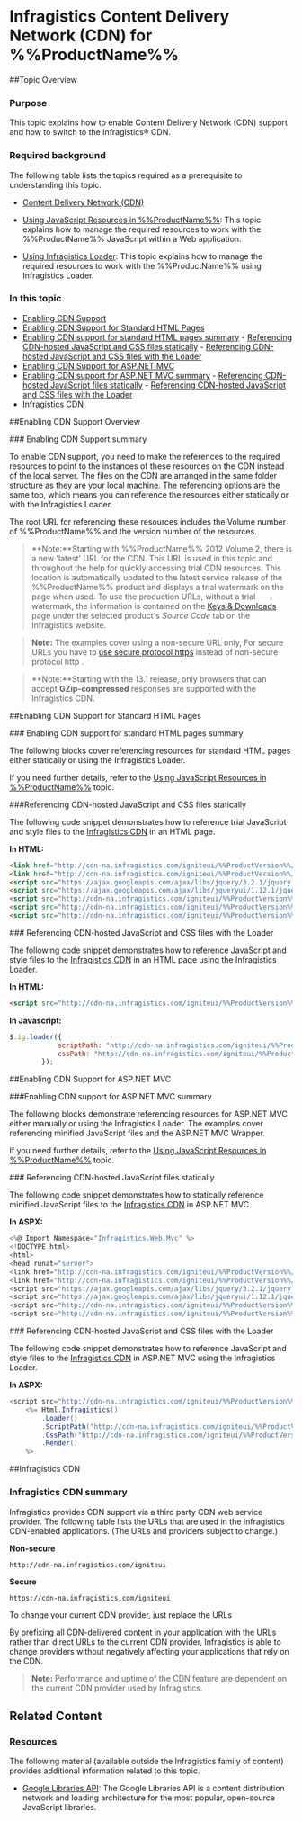 ﻿<!--
|metadata|
{
    "fileName": "deployment-guide-infragistics-content-delivery-network(cdn)",
    "controlName": [],
    "tags": []
}
|metadata|
-->

# Infragistics Content Delivery Network (CDN) for %%ProductName%%

##Topic Overview


### Purpose

This topic explains how to enable Content Delivery Network (CDN) support and how to switch to the Infragistics® CDN.

### Required background

The following table lists the topics required as a prerequisite to understanding this topic.

-  [Content Delivery Network (CDN)](http://en.wikipedia.org/wiki/Content_delivery_network)


- [Using JavaScript Resources in %%ProductName%%](Deployment-Guide-JavaScript-Resources.html): This topic explains how to manage the required resources to work with the %%ProductName%% JavaScript within a Web application.

- [Using Infragistics Loader](Using-Infragistics-Loader.html): This topic explains how to manage the required resources to work with the %%ProductName%% using Infragistics Loader.


### In this topic

-   [Enabling CDN Support](#enable-cdn-support-summary)
-   [Enabling CDN Support for Standard HTML Pages](#enable-cdn-support)
   -   [Enabling CDN support for standard HTML pages summary](#summary-cdn-support)
    -   [Referencing CDN-hosted JavaScript and CSS files statically](#referencing-cdn-hosted-js-css)
    -   [Referencing CDN-hosted JavaScript and CSS files with the Loader](#cdn-hosted-js-css-loader)
-   [Enabling CDN Support for ASP.NET MVC](#mvc-enable-cdn)
   -   [Enabling CDN support for ASP.NET MVC summary](#mvc-enable-cdn-summary)
    -   [Referencing CDN-hosted JavaScript files statically](#js-cdn-statically)
    -   [Referencing CDN-hosted JavaScript and CSS files with the Loader](#js-loader-cdn)
-   [Infragistics CDN](#infragistics-cdn)



##Enabling CDN Support Overview


###<a id="enable-cdn-support-summary"></a> Enabling CDN Support summary

To enable CDN support, you need to make the references to the required resources to point to the instances of these resources on the CDN instead of the local server. The files on the CDN are arranged in the same folder structure as they are your local machine. The referencing options are the same too, which means you can reference the resources either statically or with the Infragistics Loader.

The root URL for referencing these resources includes the Volume number of %%ProductName%% and the version number of the resources.

>**Note:**Starting with %%ProductName%% 2012 Volume 2, there is a new 'latest' URL for the CDN. This URL is used in this topic and throughout the help for quickly accessing trial CDN resources. This location is automatically updated to the latest service release of the %%ProductName%% product and displays a trial watermark on the page when used. To use the production URLs, without a trial watermark, the information is contained on the [Keys & Downloads](https://www.infragistics.com/my-account/keys-and-downloads/) page under the selected product's *Source Code* tab on the Infragistics website.

>**Note:** The examples cover using a non-secure URL only, For secure URLs you have to [use secure protocol https](http://en.wikipedia.org/wiki/HTTPS) instead of non-secure protocol http .

>**Note:**Starting with the 13.1 release, only browsers that can accept **GZip-compressed** responses are supported with the Infragistics CDN.



##<a id="enable-cdn-support"></a>Enabling CDN Support for Standard HTML Pages


###<a id="summary-cdn-support"></a> Enabling CDN support for standard HTML pages summary

The following blocks cover referencing resources for standard HTML pages either statically or using the Infragistics Loader.

If you need further details, refer to the [Using JavaScript Resources in %%ProductName%%](Deployment-Guide-JavaScript-Resources.html) topic.

###<a id="referencing-cdn-hosted-js-css"></a>Referencing CDN-hosted JavaScript and CSS files statically

The following code snippet demonstrates how to reference trial JavaScript and style files to the [Infragistics CDN](#infragistics-cdn) in an HTML page.

**In HTML:**

```html
<link href="http://cdn-na.infragistics.com/igniteui/%%ProductVersion%%/latest/css/themes/infragistics/infragistics.theme.css"rel="stylesheet" type="text/css" />
<link href="http://cdn-na.infragistics.com/igniteui/%%ProductVersion%%/latest/css/structure/infragistics.css" rel="stylesheet" type="text/css" />
<script src="https://ajax.googleapis.com/ajax/libs/jquery/3.2.1/jquery.min.js"type="text/javascript"></script>
<script src="https://ajax.googleapis.com/ajax/libs/jqueryui/1.12.1/jquery-ui.min.js" type="text/javascript"></script>
<script src="http://cdn-na.infragistics.com/igniteui/%%ProductVersion%%/latest/js/infragistics.core.js" type="text/javascript"></script>
<script src="http://cdn-na.infragistics.com/igniteui/%%ProductVersion%%/latest/js/infragistics.lob.js" type="text/javascript"></script>
<script src="http://cdn-na.infragistics.com/igniteui/%%ProductVersion%%/latest/js/infragistics.dv.js" type="text/javascript"></script>
```

###<a id="cdn-hosted-js-css-loader"></a> Referencing CDN-hosted JavaScript and CSS files with the Loader

The following code snippet demonstrates how to reference JavaScript and style files to the [Infragistics CDN](#infragistics-cdn) in an HTML page using the Infragistics Loader.

**In HTML:**

```html
<script src="http://cdn-na.infragistics.com/igniteui/%%ProductVersion%%/latest/js/infragistics.loader.js"></script>
```

**In Javascript:**

```js
$.ig.loader({
            scriptPath: "http://cdn-na.infragistics.com/igniteui/%%ProductVersion%%/latest/js/",
            cssPath: "http://cdn-na.infragistics.com/igniteui/%%ProductVersion%%/latest/css/"
        });
```



##<a id="mvc-enable-cdn"></a>Enabling CDN Support for ASP.NET MVC


###<a id="mvc-enable-cdn-summary"></a>Enabling CDN support for ASP.NET MVC summary

The following blocks demonstrate referencing resources for ASP.NET MVC either manually or using the Infragistics Loader. The examples cover referencing minified JavaScript files and the ASP.NET MVC Wrapper.

If you need further details, refer to the [Using JavaScript Resources in
%%ProductName%%](Deployment-Guide-JavaScript-Resources.html) topic.

###<a id="js-cdn-statically"></a> Referencing CDN-hosted JavaScript files statically

The following code snippet demonstrates how to statically reference minified JavaScript files to the [Infragistics CDN](#infragistics-cdn) in ASP.NET MVC.

**In ASPX:**

```csharp
<%@ Import Namespace="Infragistics.Web.Mvc" %>
<!DOCTYPE html>
<html>
<head runat="server">
<link href="http://cdn-na.infragistics.com/igniteui/%%ProductVersion%%/latest/css/themes/infragistics/infragistics.theme.css” rel="stylesheet" type="text/css" />
<link href="http://cdn-na.infragistics.com/igniteui/%%ProductVersion%%/latest/css/structure/infragistics.css" rel="stylesheet" type="text/css" />
<script src="https://ajax.googleapis.com/ajax/libs/jquery/3.2.1/jquery.min.js"  type="text/javascript"></script>
<script src="https://ajax.googleapis.com/ajax/libs/jqueryui/1.12.1/jquery-ui.min.js type="text/javascript"></script>
<script src="http://cdn-na.infragistics.com/igniteui/%%ProductVersion%%/latest/js/infragistics.core.js"type="text/javascript"></script>
<script src="http://cdn-na.infragistics.com/igniteui/%%ProductVersion%%/latest/js/infragistics.lob.js"type="text/javascript"></script><script src="http://cdn-na.infragistics.com/igniteui/%%ProductVersion%%/latest/js/infragistics.dv.js"type="text/javascript"></script></head>
```

###<a id="js-loader-cdn"></a> Referencing CDN-hosted JavaScript and CSS files with the Loader

The following code snippet demonstrates how to reference JavaScript and style files to the [Infragistics CDN](#infragistics-cdn) in ASP.NET MVC using the Infragistics Loader.

**In ASPX:**

```csharp
<script src="http://cdn-na.infragistics.com/igniteui/%%ProductVersion%%/latest/js/infragistics.loader.js"></script>
    <%= Html.Infragistics()
        .Loader()
        .ScriptPath("http://cdn-na.infragistics.com/igniteui/%%ProductVersion%%/latest/js/")
        .CssPath("http://cdn-na.infragistics.com/igniteui/%%ProductVersion%%/latest/css/")
        .Render()
    %>
```



##<a id="infragistics-cdn"></a>Infragistics CDN


### Infragistics CDN summary

Infragistics provides CDN support via a third party CDN web service provider. The following table lists the URLs that are used in the Infragistics CDN-enabled applications. (The URLs and providers subject to change.)


**Non-secure**

```
http://cdn-na.infragistics.com/igniteui
```

**Secure**


```
https://cdn-na.infragistics.com/igniteui
```



To change your current CDN provider, just replace the URLs

By prefixing all CDN-delivered content in your application with the URLs rather than direct URLs to the current CDN provider, Infragistics is able to change providers without negatively affecting your applications that rely on the CDN.

>**Note:** Performance and uptime of the CDN feature are dependent on the current CDN provider used by Infragistics.



## Related Content
### Resources

The following material (available outside the Infragistics family of content) provides additional information related to this topic.

- [Google Libraries API](https://developers.google.com/api-client-library/javascript/start/start-js): The Google Libraries API is a content distribution network and loading architecture for the most popular, open-source JavaScript libraries.





 

 


